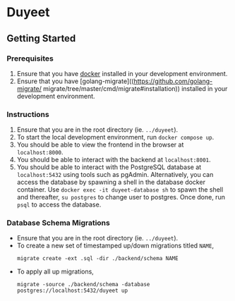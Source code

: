 # Duyeet

## Getting Started

### Prerequisites

1. Ensure that you have [docker](https://www.docker.com/) installed in your
   development environment.
2. Ensure that you have [golang-migrate]((https://github.com/golang-migrate/
   migrate/tree/master/cmd/migrate#installation)) installed in your development environment.

### Instructions

1. Ensure that you are in the root directory (ie. `../duyeet`).
2. To start the local development environment, run `docker compose up`.
3. You should be able to view the frontend in the browser at `localhost:8000`.
4. You should be able to interact with the backend at `localhost:8001`.
5. You should be able to interact with the PostgreSQL database at
   `localhost:5432` using tools such as pgAdmin. Alternatively, you can access
   the database by spawning a shell in the database docker container. Use
   `docker exec -it duyeet-database sh` to spawn the shell and thereafter,
   `su postgres` to change user to postgres. Once done, run `psql` to access the
   database.

### Database Schema Migrations

- Ensure that you are in the root directory (ie. `../duyeet`).
- To create a new set of timestamped up/down migrations titled `NAME`,
  ```
  migrate create -ext .sql -dir ./backend/schema NAME
  ```
- To apply all up migrations,
  ```
  migrate -source ./backend/schema -database postgres://localhost:5432/duyeet up
  ```
